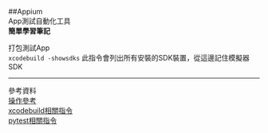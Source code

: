 ##Appium    
App測試自動化工具     
**簡單學習筆記**   

打包測試App  
```xcodebuild -showsdks```
此指令會列出所有安裝的SDK裝置，從這邊記住模擬器SDK   
   

---
參考資料  
[操作參考](https://www.appcoda.com.tw/automated-ui-testing-appium/)   
[xcodebuild相關指令](https://chiahsien.github.io/post/how-to-use-appium-to-test-ios-app/)  
[pytest相關指令](https://zwindr.blogspot.com/2019/01/python-pytest.html)

